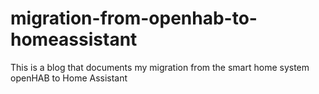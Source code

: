 # migration-from-openhab-to-homeassistant
This is a blog that documents my migration from the smart home system openHAB to Home Assistant
